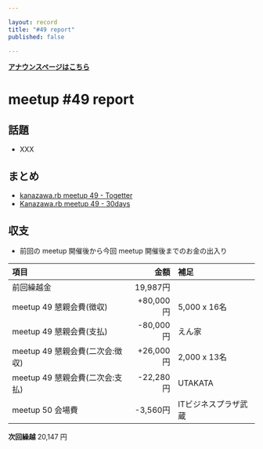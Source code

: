```yaml
---

layout: record
title: "#49 report"
published: false

---
```

<!-- 公開時は上記 published: false を true に変更する -->

<div style="text-align: left;"><a href="./"><strong>アナウンスページはこちら</strong></a></div>

# meetup #49 report

## 話題

<!-- 適宜サマライズを記入するか、twitter の #kzrb あたりからピックアップする -->

* XXX

<!-- 運営ブレストを実施した場合はリンクをいれる
## 運営ブレストログ

* [meetup 45 運用ブレストログ](https://github.com/kanazawarb/meetup/wiki/meetup-45-%E9%81%8B%E7%94%A8%E3%83%96%E3%83%AC%E3%82%B9%E3%83%88%E3%83%AD%E3%82%B0)
-->


## まとめ

<!-- Togetter, 30days のリンクをいれる -->

* [kanazawa.rb meetup 49 - Togetter](XXX)
* [Kanazawa.rb meetup 49 - 30days](XXX)


<!-- 分かっている範囲でリンクがあれば列挙する
## スライド

* XXX

-->

<!-- 分かっている範囲でリンクがあれば列挙する
## 参加者のブログ

* XXX

-->


## 収支

<!-- 適宜更新する(以下は meetup 49 の内容を例示) -->

* 前回の meetup 開催後から今回 meetup 開催後までのお金の出入り

|項目                             |金額         |補足                                               |
|:--------------------------------|------------:|:--------------------------------------------------|
| 前回繰越金                      |    19,987円 |                                                   |
| meetup 49 懇親会費(徴収)        |   +80,000円 | 5,000 x 16名 |
| meetup 49 懇親会費(支払)        |   -80,000円 | えん家 |
| meetup 49 懇親会費(二次会:徴収) |   +26,000円 | 2,000 x 13名                                       |
| meetup 49 懇親会費(二次会:支払) |   -22,280円 | UTAKATA                                     |
| meetup 50 会場費                |    -3,560円 | ITビジネスプラザ武蔵 |

**次回繰越**  20,147 円

